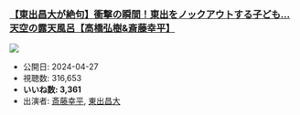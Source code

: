 ### [【東出昌大が絶句】衝撃の瞬間！東出をノックアウトする子ども…天空の露天風呂【高橋弘樹&斎藤幸平】](https://www.youtube.com/watch?v=CTm7yMHnSV4)
[![](https://img.youtube.com/vi/CTm7yMHnSV4/sddefault.jpg)](https://www.youtube.com/watch?v=CTm7yMHnSV4)
-   公開日: 2024-04-27
-   視聴数: 316,653
-   **いいね数: 3,361**
-   出演者: [斎藤幸平](/rehacq_fan/people/斎藤幸平 "wikilink"), [東出昌大](/rehacq_fan/people/東出昌大 "wikilink")
